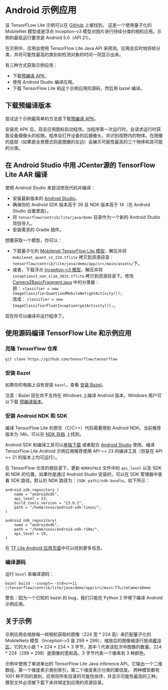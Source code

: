 # Android 示例应用

该 TensorFLow Lite 示例可以在 [GitHub](https://github.com/tensorflow/tensorflow/tree/master/tensorflow/contrib/lite/java/demo/app) 上被找到。 这是一个使用量子化的 MobileNet 模型或是浮点 Inception-v3 模型对图片进行持续分类的相机应用。示例的最低运行要求是 Android 5.0（API 21）。

在示例中，应用会使用 TensorFlow Lite Java API 来预测。应用会实时地将帧分类，并将可能性最高的类别和检测对象的时间一同显示出来。

有三种方式获取示例应用：

* 下载[预编译 APK](http://download.tensorflow.org/deps/tflite/TfLiteCameraDemo.apk)。
* 使用 Android Studio 编译应用。
* 下载 TensorFlow Lite 和这个示例应用的源码，然后用
  bazel 编译。


## 下载预编译版本

尝试这个示例最简单的方法是下载[预编译 APK](https://storage.googleapis.com/download.tensorflow.org/deps/tflite/TfLiteCameraDemo.apk)。

安装完 APK 后，双击应用图标启动程序。当程序第一次运行时，会请求运行时获取设备摄像头的权限。程序会打开设备的后摄像头，并识别视野内的物体。在图像的底部（如果是全景模式则是图像的左边）会展示可能性最高的三个物体和其可能的分类。


## 在 Android Studio 中用 JCenter源的 TensorFlow Lite AAR 编译

使用 Android Studio 来尝试修改代码并编译：

* 安装最新版本的 [Android Studio](https://developer.android.com/studio/index.html)。
* 确保你的 Android SDK 版本高于 26 且 NDK 版本高于 14（在 Android Studio 设置里面）。
* 将 `tensorflow/contrib/lite/java/demo` 目录作为一个新的 Android Studio 项目导入。
* 安装需求的 Gradle 插件。

想要获取一个模型，你可以：

* 下载量子化的 [Mobilenet TensorFlow Lite 模型](https://storage.googleapis.com/download.tensorflow.org/models/tflite/mobilenet_v1_224_android_quant_2017_11_08.zip)，解压并将 `mobilenet_quant_v1_224.tflite` 拷贝到资源目录： `tensorflow/contrib/lite/java/demo/app/src/main/assets/`下。
* 或者，下载浮点 [Inception-v3 模型](https://storage.googleapis.com/download.tensorflow.org/models/tflite/inception_v3_slim_2016_android_2017_11_10.zip)，解压并将 `inceptionv3_non_slim_2015.tflite` 拷贝到资源目录下。修改 [Camera2BasicFragment.java](https://github.com/tensorflow/tensorflow/blob/master/tensorflow/contrib/lite/java/demo/app/src/main/java/com/example/android/tflitecamerademo/Camera2BasicFragment.java) 中的分类器：<br>
  把： `classifier = new ImageClassifierQuantizedMobileNet(getActivity());`<br>
  改成： `classifier = new ImageClassifierFloatInception(getActivity());`。

现在你可以编译并运行程序了。

## 使用源码编译 TensorFlow Lite 和示例应用

### 克隆 TensorFlow 仓库

```sh
git clone https://github.com/tensorflow/tensorflow
```

### 安装 Bazel

如果你的电脑上没有安装 `bazel`，查看 [安装 Bazel](https://bazel.build/versions/master/docs/install.html)。

注意：Bazel 现在并不支持在 Windows 上编译 Android 版本。Windows 用户可以下载 [预编译版本](https://storage.googleapis.com/download.tensorflow.org/deps/tflite/TfLiteCameraDemo.apk)。

### 安装 Android NDK 和 SDK

编译 TensorFlow Lite 的原生（C/C++）代码需要用到 Android NDK。当前推荐版本为 *14b*，可以在 [NDK 存档](https://developer.android.com/ndk/downloads/older_releases.html#ndk-14b-downloads)
上找到。

Android SDK 和编译工具可以[单独下载](https://developer.android.com/tools/revisions/build-tools.html) 或者配合 [Android Studio](https://developer.android.com/studio/index.html) 使用。编译 TensorFlow Lite Android 示例应用推荐使用 API >= 23 的编译工具（但是在 API >= 21 的版本上均可运行）。

在 TensorFlow 仓库的根目录下，更新 `WORKSPACE` 文件中的 `api_level` 以及 SDK 和 NDK 的位置。如果你是通过 Android Studio 安装的，可以在 SDK 管理器中查看 SDK 路径。默认的 NDK 路径为：`{SDK path}/ndk-bundle`。如下所示：

```
android_sdk_repository (
    name = "androidsdk",
    api_level = 23,
    build_tools_version = "23.0.2",
    path = "/home/xxxx/android-sdk-linux/",
)

android_ndk_repository(
    name = "androidndk",
    path = "/home/xxxx/android-ndk-r10e/",
    api_level = 19,
)
```

在 [TF Lite Android 应用页面](https://github.com/tensorflow/tensorflow/tree/master/tensorflow/contrib/lite/java/demo/README.md)中可以找到更多信息。

### 编译源码

运行 `bazel` 来编译源码：

```
bazel build --cxxopt=--std=c++11 //tensorflow/contrib/lite/java/demo/app/src/main:TfLiteCameraDemo
```

警告：因为一个已知的 bazel 的 bug，我们只能在 Python 2 环境下编译 Android 示例应用。


## 关于示例

示例应用会缩放每一帧相机获取的图像（224 宽 * 224 高）来匹配量子化的 MobileNets 模型（Inception-v3 是 299 * 299）。缩放后的图像被逐行放进[缓冲区](https://developer.android.com/reference/java/nio/ByteBuffer.html)。它的大小是 1 * 224 * 224 * 3 字节，其中 1 代表该批次中图像的数量。224 * 224（299 * 299）是图像的宽和高。3 字节代表一个像素有 3 种颜色。

示例中使用了单进单出的 TensorFlow Lite Java inference API。它输出一个二维数组，第一个维度表示类别索引，第二个维度表示分类的置信度。 两种模型都有 1001 种不同的类别，应用将所有目录的可能性排序，并显示可能性最高的三种。模型文件必须被下载下来并绑定到应用的资源目录。
